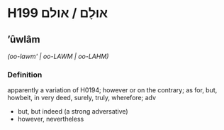 # H199 אוּלָם / אולם

## ʼûwlâm

_(oo-lawm' | oo-LAWM | oo-LAHM)_

### Definition

apparently a variation of H0194; however or on the contrary; as for, but, howbeit, in very deed, surely, truly, wherefore; adv

- but, but indeed (a strong adversative)
- however, nevertheless
